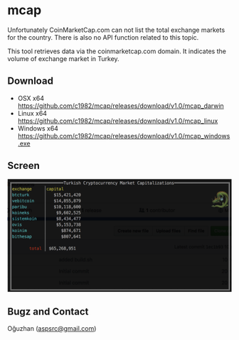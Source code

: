 # mcap
Unfortunately CoinMarketCap.com can not list the total exchange markets for the country. There is also no API function related to this topic.

This tool retrieves data via the coinmarketcap.com domain. It indicates the volume of exchange market in Turkey.

## Download

 * OSX x64 https://github.com/c1982/mcap/releases/download/v1.0/mcap_darwin
 * Linux x64 https://github.com/c1982/mcap/releases/download/v1.0/mcap_linux
 * Windows x64 https://github.com/c1982/mcap/releases/download/v1.0/mcap_windows.exe

## Screen

![mcap image](mcap.png)

## Bugz and Contact

Oğuzhan (aspsrc@gmail.com)